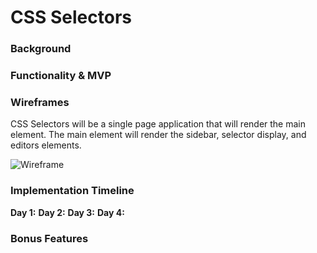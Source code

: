 # CSS Selectors

### Background


### Functionality & MVP


### Wireframes

CSS Selectors will be a single page application that will render the main element. The main element will render the sidebar, selector display, and editors elements.

![Wireframe]('https://res.cloudinary.com/malice/image/upload/v1501552478/css-selectors_z0mk2u.png')

### Implementation Timeline
**Day 1:**
**Day 2:**
**Day 3:**
**Day 4:**

### Bonus Features
